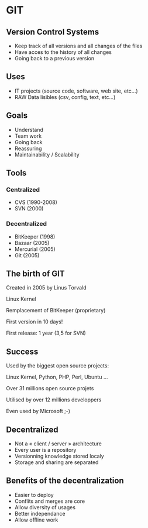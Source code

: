 # GIT

## Version Control Systems

* Keep track of all versions and all changes of the files
* Have acces to the history of all changes
* Going back to a previous version

## Uses

* IT projects (source code, software, web site, etc...)
* RAW Data lisibles (csv, config, text, etc...)

## Goals

* Understand
* Team work
* Going back
* Reassuring
* Maintainability / Scalability

## Tools

### Centralized

* CVS (1990-2008)
* SVN (2000)

### Decentralized

* BitKeeper (1998)
* Bazaar (2005)
* Mercurial (2005)
* Git (2005)

## The birth of GIT

Created in 2005 by Linus Torvald

Linux Kernel

Remplacement of BitKeeper (proprietary)

First version in 10 days!

First release: 1 year (3,5 for SVN)

## Success

Used by the biggest open source projects:

Linux Kernel, Python, PHP, Perl, Ubuntu ...

Over 31 millions open source projets

Utilised by over 12 millions developpers

Even used by Microsoft ;-)

## Decentralized

* Not a « client / server » architecture</li>
* Every user is a repository</li>
* Versionning knowledge stored localy</li>
* Storage and sharing are separated</li>

## Benefits of the decentralization

* Easier to deploy
* Conflits and merges are core
* Allow diversity of usages
* Better independance
* Allow offline work
